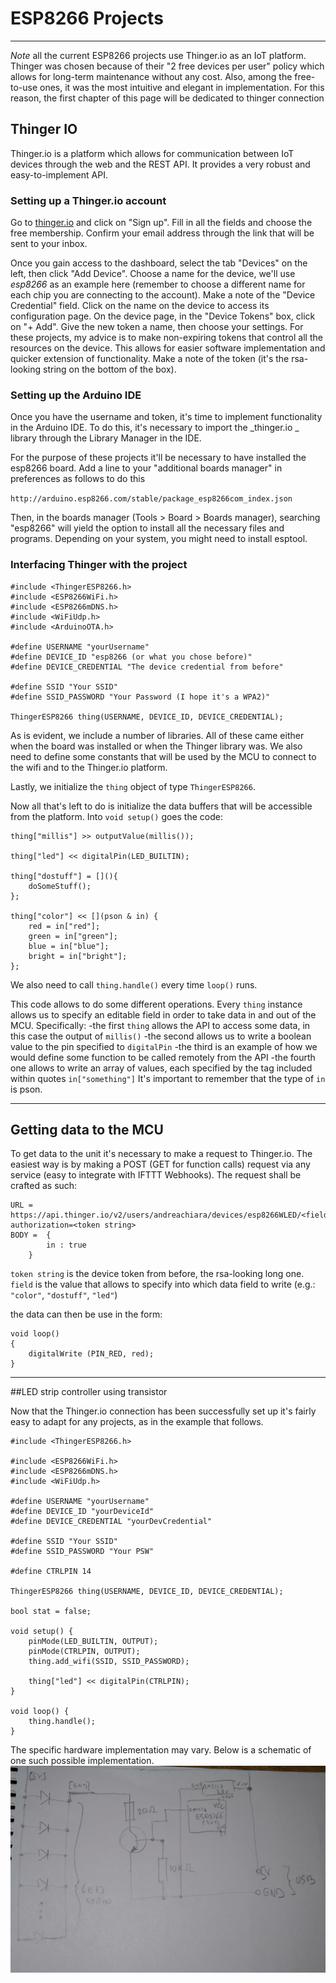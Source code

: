 # ESP8266 Projects
____

_Note_ all the current ESP8266 projects use Thinger.io as an IoT platform. Thinger was chosen because of their "2 free devices per user" policy which allows for long-term maintenance without any cost. Also, among the free-to-use ones, it was the most intuitive and elegant in implementation.
For this reason, the first chapter of this page will be dedicated to thinger connection

## Thinger IO

Thinger.io is a platform which allows for communication between IoT devices through the web and the REST API. It provides a very robust and easy-to-implement API.

### Setting up a Thinger.io account

Go to [thinger.io](http://thinger.io/) and click on "Sign up". Fill in all the fields and choose the free membership. Confirm your email address through the link that will be sent to your inbox.

Once you gain access to the dashboard, select the tab "Devices" on the left, then click "Add Device". Choose a name for the device, we'll use *esp8266* as an example here (remember to choose a different name for each chip you are connecting to the account). Make a note of the "Device Credential" field.
Click on the name on the device to access its configuration page.
On the device page, in the "Device Tokens" box, click on "+ Add".
Give the new token a name, then choose your settings. 
For these projects, my advice is to make non-expiring tokens that control all the resources on the device. This allows for easier software implementation and quicker extension of functionality. Make a note of the token (it's the rsa-looking string on the bottom of the box).

### Setting up the Arduino IDE

Once you have the username and token, it's time to implement functionality in the Arduino IDE. To do this, it's necessary to import the _thinger.io _ library through the Library Manager in the IDE.

For the purpose of these projects it'll be necessary to have installed the esp8266 board. Add a line to your "additional boards manager" in preferences as follows to do this

`http://arduino.esp8266.com/stable/package_esp8266com_index.json`

Then, in the boards manager (Tools > Board > Boards manager), searching "esp8266" will yield the option to install all the necessary files and programs. Depending on your system, you might need to install esptool.

### Interfacing Thinger with the project

```
#include <ThingerESP8266.h>
#include <ESP8266WiFi.h>
#include <ESP8266mDNS.h>
#include <WiFiUdp.h>
#include <ArduinoOTA.h>

#define USERNAME "yourUsername"
#define DEVICE_ID "esp8266 (or what you chose before)"
#define DEVICE_CREDENTIAL "The device credential from before"

#define SSID "Your SSID"
#define SSID_PASSWORD "Your Password (I hope it's a WPA2)"

ThingerESP8266 thing(USERNAME, DEVICE_ID, DEVICE_CREDENTIAL);

```

As is evident, we include a number of libraries. All of these came either when the board was installed or when the Thinger library was.
We also need to define some constants that will be used by the MCU to connect to the wifi and to the Thinger.io platform.

Lastly, we initialize the `thing` object of type `ThingerESP8266`.

Now all that's left to do is initialize the data buffers that will be accessible from the platform. Into `void setup()` goes the code:

```
thing["millis"] >> outputValue(millis());

thing["led"] << digitalPin(LED_BUILTIN);

thing["dostuff"] = [](){
	doSomeStuff();  	 
};

thing["color"] << [](pson & in) {
	red = in["red"];
	green = in["green"];
	blue = in["blue"];
	bright = in["bright"];
};
```

We also need to call `thing.handle()` every time `loop()` runs.

This code allows to do some different operations.
Every `thing` instance allows us to specify an editable field in order to take data in and out of the MCU. 
Specifically:
	-the first `thing` allows the API to access some data, in this case the output of `millis()`
	-the second allows us to write a boolean value to the pin specified to `digitalPin`
	-the third is an example of how we would define some function to be called remotely from the API
	-the fourth one allows to write an array of values, each specified by the tag included within quotes `in["something"]`
It's important to remember that the type of `in` is pson.

____

## Getting data to the MCU

To get data to the unit it's necessary to make a request to Thinger.io. The easiest way is by making a POST (GET for function calls) request via any service (easy to integrate with IFTTT Webhooks).
The request shall be crafted as such:
```
URL = 	https://api.thinger.io/v2/users/andreachiara/devices/esp8266WLED/<field>?authorization=<token string>
BODY =	{
		in : true
	}
```
`token string` is the device token from before, the rsa-looking long one.
`field` is the value that allows to specify into which data field to write (e.g.: `"color"`, `"dostuff"`, `"led"`)

the data can then be use in the form:

```
void loop()
{
	digitalWrite (PIN_RED, red);
}
```
____

##LED strip controller using transistor

Now that the Thinger.io connection has been successfully set up it's fairly easy to adapt for any projects, as in the example that follows.

```
#include <ThingerESP8266.h>

#include <ESP8266WiFi.h>
#include <ESP8266mDNS.h>
#include <WiFiUdp.h>

#define USERNAME "yourUsername"
#define DEVICE_ID "yourDeviceId"
#define DEVICE_CREDENTIAL "yourDevCredential"

#define SSID "Your SSID"
#define SSID_PASSWORD "Your PSW"

#define CTRLPIN 14

ThingerESP8266 thing(USERNAME, DEVICE_ID, DEVICE_CREDENTIAL);

bool stat = false;

void setup() {
	pinMode(LED_BUILTIN, OUTPUT);
	pinMode(CTRLPIN, OUTPUT);
	thing.add_wifi(SSID, SSID_PASSWORD);

	thing["led"] << digitalPin(CTRLPIN);
}

void loop() {
	thing.handle();
}
```

The specific hardware implementation may vary. Below is a schematic of one such possible implementation.
![ESP8266 fig1](/images/esp8266WLED-fig1.jpg)
